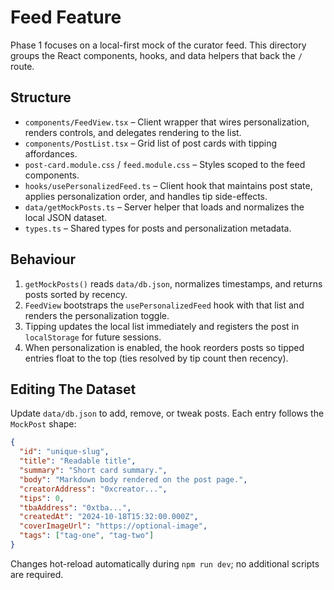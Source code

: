 # Feed Feature

Phase 1 focuses on a local-first mock of the curator feed. This directory groups the React components, hooks, and data helpers that back the `/` route.

## Structure

- `components/FeedView.tsx` – Client wrapper that wires personalization, renders controls, and delegates rendering to the list.
- `components/PostList.tsx` – Grid list of post cards with tipping affordances.
- `post-card.module.css` / `feed.module.css` – Styles scoped to the feed components.
- `hooks/usePersonalizedFeed.ts` – Client hook that maintains post state, applies personalization order, and handles tip side-effects.
- `data/getMockPosts.ts` – Server helper that loads and normalizes the local JSON dataset.
- `types.ts` – Shared types for posts and personalization metadata.

## Behaviour

1. `getMockPosts()` reads `data/db.json`, normalizes timestamps, and returns posts sorted by recency.
2. `FeedView` bootstraps the `usePersonalizedFeed` hook with that list and renders the personalization toggle.
3. Tipping updates the local list immediately and registers the post in `localStorage` for future sessions.
4. When personalization is enabled, the hook reorders posts so tipped entries float to the top (ties resolved by tip count then recency).

## Editing The Dataset

Update `data/db.json` to add, remove, or tweak posts. Each entry follows the `MockPost` shape:

```json
{
  "id": "unique-slug",
  "title": "Readable title",
  "summary": "Short card summary.",
  "body": "Markdown body rendered on the post page.",
  "creatorAddress": "0xcreator...",
  "tips": 0,
  "tbaAddress": "0xtba...",
  "createdAt": "2024-10-18T15:32:00.000Z",
  "coverImageUrl": "https://optional-image",
  "tags": ["tag-one", "tag-two"]
}
```

Changes hot-reload automatically during `npm run dev`; no additional scripts are required.
